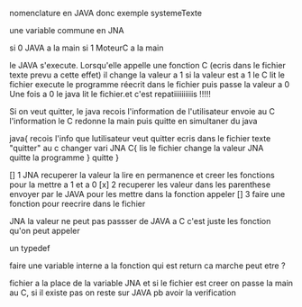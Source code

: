 nomenclature en JAVA donc exemple systemeTexte

une variable commune en JNA 

si 0 JAVA a la main
si 1 MoteurC a la main

le JAVA s'execute.
Lorsqu'elle appelle une fonction C (ecris dans le fichier texte prevu a cette effet) il change la valeur a 1
si la valeur est a 1 le C lit le fichier execute le programme réecrit dans le fichier puis passe la valeur a 0
Une fois a 0 le java lit le fichier.et c'est repatiiiiiiiiiis !!!!!


Si on veut quitter, le java recois l'information de l'utilisateur envoie au C l'information le C redonne la main puis quitte en simultaner du java


java{
    recois l'info que lutilisateur veut quitter
    ecris dans le fichier texte "quitter" au c
    changer vari JNA
    C{
        lis le fichier
        change la valeur JNA                           
        quitte la programme
    }
    quitte
}



[] 1 JNA recuperer la valeur la lire en permanence et creer les fonctions pour la mettre a 1 et a 0 
[x] 2 recuperer les valeur dans les parenthese envoyer par le JAVA pour les mettre dans la fonction appeler 
[] 3 faire une fonction pour reecrire dans le fichier 



JNA la valeur ne peut pas passser de JAVA a C c'est juste les fonction qu'on peut appeler 

un typedef

faire une variable interne a la fonction qui est return ca marche peut etre ?

fichier a la place de la variable JNA et si le fichier est creer on passe la main au C, si il existe pas on reste sur JAVA 
pb avoir la verification 